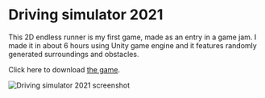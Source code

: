 # Driving simulator 2021

This 2D endless runner is my first game, made as an entry in a game jam. I made it in about 6 hours using Unity game engine and it features randomly generated surroundings and obstacles.

Click here to download [the game](https://scheibenwischer.itch.io/driving-simulator-2021).

![Driving simulator 2021 screenshot](https://i.ibb.co/j8mKLgn/driving-simulator-2021-screenshot.png)
